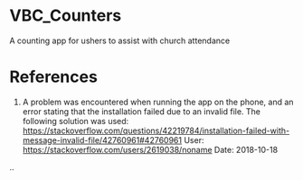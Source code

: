 # VBC_Counters
A counting app for ushers to assist with church attendance

# References

1. A problem was encountered when running the app on the phone, and an error stating that the installation failed due to an invalid file. The following solution was used:
https://stackoverflow.com/questions/42219784/installation-failed-with-message-invalid-file/42760961#42760961
  User: https://stackoverflow.com/users/2619038/noname
  Date: 2018-10-18

 ..
